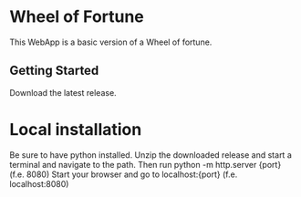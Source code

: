 # Wheel of Fortune

This WebApp is a basic version of a Wheel of fortune.

## Getting Started

Download the latest release.

# Local installation
Be sure to have python installed.
Unzip the downloaded release and start a terminal and navigate to the path.
Then run python -m http.server {port} (f.e. 8080)
Start your browser and go to localhost:{port} (f.e. localhost:8080)
